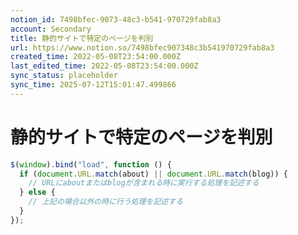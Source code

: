 ```yaml
---
notion_id: 7498bfec-9073-48c3-b541-970729fab8a3
account: Secondary
title: 静的サイトで特定のページを判別
url: https://www.notion.so/7498bfec907348c3b541970729fab8a3
created_time: 2022-05-08T23:54:00.000Z
last_edited_time: 2022-05-08T23:54:00.000Z
sync_status: placeholder
sync_time: 2025-07-12T15:01:47.499866
---
```

# 静的サイトで特定のページを判別

```javascript
$(window).bind("load", function () {
  if (document.URL.match(about) || document.URL.match(blog)) {
    // URLにaboutまたはblogが含まれる時に実行する処理を記述する
  } else {
    // 上記の場合以外の時に行う処理を記述する
  }
});
```